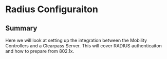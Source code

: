 # Radius Configuraiton

## Summary

Here we will look at setting up the integration between the Mobility Controllers and a Clearpass Server. This will cover RADIUS authenticaiton and how to prepare from 802.1x.